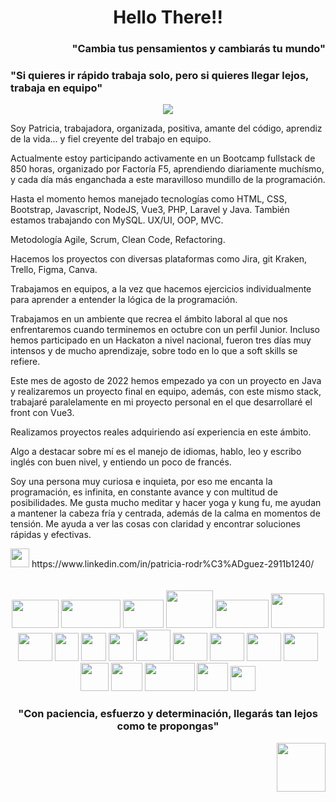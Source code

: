 <h1 align="center">Hello There!!</h1>

<!--
**prlongoria/prlongoria** is a ✨ _special_ ✨ repository because its `README.md` (this file) appears on your GitHub profile.

Here are some ideas to get you started:

- 🔭 I’m currently working on ...
- 🌱 I’m currently learning ...
- 👯 I’m looking to collaborate on ...
- 🤔 I’m looking for help with ...
- 💬 Ask me about ...
- 📫 How to reach me: ...
- 😄 Pronouns: ...
- ⚡ Fun fact: ...
-->


<div><h3 font-weight="bold" align="right">"Cambia tus pensamientos y cambiarás tu mundo"</h3></div>
<div align="left"><h3 font-weight="bold">"Si quieres ir rápido trabaja solo, pero si quieres llegar lejos, trabaja en equipo"</h3></div>
<div align="center"><img src="https://sdk.bitmoji.com/render/panel/3184fac1-45a0-4deb-ab70-35c81b789238-79aea040-bfc4-4fa8-9e93-1b8e146978a1-v1.png?transparent=1&palette=1"></div>

 Soy Patricia, trabajadora, organizada, positiva, amante del código, aprendiz de la vida... y fiel creyente del trabajo en equipo.
 
 Actualmente estoy participando activamente en un Bootcamp fullstack de 850 horas, organizado por Factoría F5, aprendiendo diariamente muchísmo, y cada día más enganchada a este maravilloso mundillo de la programación.
 
 Hasta el momento hemos manejado tecnologías como HTML, CSS, Bootstrap, Javascript, NodeJS, Vue3, PHP, Laravel y Java. También estamos trabajando con MySQL. UX/UI, OOP, MVC.
 
 Metodología Agile, Scrum, Clean Code, Refactoring. 
 
 Hacemos los proyectos con diversas plataformas como Jira, git Kraken, Trello, Figma, Canva.
 
 Trabajamos en equipos, a la vez que hacemos ejercicios individualmente para aprender a entender la lógica de la programación.
 
 Trabajamos en un ambiente que recrea el ámbito laboral al que nos enfrentaremos cuando terminemos en octubre con un perfil Junior. Incluso hemos participado en un Hackaton a nivel nacional, fueron tres días muy intensos y de mucho aprendizaje, sobre todo en lo que a soft skills se refiere.
 
 Este mes de agosto de 2022 hemos empezado ya con un proyecto en Java y realizaremos un proyecto final en equipo, además, con este mismo stack, trabajaré paralelamente en mi proyecto personal en el que desarrollaré el front con Vue3.
 
 Realizamos proyectos reales adquiriendo así experiencia en este ámbito.
 
  Algo a destacar sobre mí es el manejo de idiomas, hablo, leo y escribo inglés con buen nivel, y entiendo un poco de francés.
 
 Soy una persona muy curiosa e inquieta, por eso me encanta la programación, es infinita, en constante avance y con multitud de posibilidades.
 Me gusta mucho meditar y hacer yoga y kung fu, me ayudan a mantener la cabeza fría y centrada, además de la calma en momentos de tensión. Me ayuda a ver las cosas con claridad y encontrar soluciones rápidas y efectivas.

 
<div>
 <img src="https://img2.freepng.es/20180324/vhe/kisspng-linkedin-computer-icons-logo-social-networking-ser-facebook-5ab6ebfe5f5397.2333748215219374063905.jpg" height="30" width="30" >
 https://www.linkedin.com/in/patricia-rodr%C3%ADguez-2911b1240/ 
</div>
<br>
<br>
<div align="center">
<img src="https://1.bp.blogspot.com/-Bwk9Mf7uDlk/UVaRMKrHSZI/AAAAAAAACUk/EqNH5_Lmveo/s400/HTML5.jpg" height="45" width="75"> 
<img src="https://th.bing.com/th/id/OIP.wpwyCVtpdqa1cjoY0APj4wAAAA?pid=ImgDet&w=287&h=143&rs=1" height="45" width="95">
<img src="https://th.bing.com/th/id/R.90e035baa6ad7216b6accd29ba5268cf?rik=DrqHcZwHB22nmg&riu=http%3a%2f%2fasieratienza.com%2fimages%2fjs.png&ehk=pUJFbIrez8mBppA0B%2bJb%2fYuJafauFk9%2fWc%2b824tuVLA%3d&risl=&pid=ImgRaw&r=0" height="45" width="65">
<img src="https://25st4y48fagw1panvd24jq2y-wpengine.netdna-ssl.com/wp-content/uploads/2019/04/php-square.png" height="60" width="75">
<img src="https://th.bing.com/th/id/OIP.qL4S_en8qikR8OyWFqIvhAHaEh?pid=ImgDet&rs=1" height="45" width="85">
 <img src="https://cdn.vox-cdn.com/thumbor/_AobZZDt_RVStktVR7mUZpBkovc=/0x0:640x427/1200x800/filters:focal(0x0:640x427)/cdn.vox-cdn.com/assets/1087137/java_logo_640.jpg" height="55" width="85">
 <img src="https://atomrace.com/blog/wp-content/uploads/2018/05/spring-boot-logo-300x158.png"  height="45" width="55">
 <img src= "https://www.revomed.co.th/wp-content/uploads/2021/01/Figma-e1611285920705.jpg"  height="45" width="38">
 <img src= "https://th.bing.com/th/id/OIP._Dif-ZNG4qVv38iap-TPgwHaHa?pid=ImgDet&rs=1"  height="45" width="40">
 <img src= "https://allmatics.net/wp-content/uploads/2017/07/JavaScript-Department-1.jpg"  height="45" width="40">
 <img src= "https://th.bing.com/th/id/R.8fbea12aad8a04ff7e63e37b29c9cce8?rik=4WcDnNQ%2bp%2bTKfA&riu=http%3a%2f%2ftecadmin.net%2fwp-content%2fuploads%2f2014%2f12%2flaravel-logo.png&ehk=AfdM1ClvDRvcKxXu6cKGOj3JkxiSkT7j0q6swa185y0%3d&risl=&pid=ImgRaw&r=0&sres=1&sresct=1"  height="50" width="55">
 <img src="https://th.bing.com/th/id/R.2b3975f88966e9a6656b6161a8838856?rik=zJoEjAb2we9vbQ&pid=ImgRaw&r=0"  height="45" width="55">
 <img src="https://suavesol.net/wp-content/uploads/2019/11/ui-ux-dsign-1184x740.png"  height="45" width="55">
 <img src="https://www.clipartkey.com/mpngs/m/229-2294024_clip-art-blue-agile-icon.png"  height="45" width="55">
 <img src="https://th.bing.com/th/id/R.467c82e267a52d0698dc64a808d28e9c?rik=S0VNwAoZ0y95qA&pid=ImgRaw&r=0"  height="45" width="55">
 <img src="https://th.bing.com/th/id/OIP.HdIm8ibJatTKLj5ozFHlhgHaHa?pid=ImgDet&rs=1"  height="45" width="45">
 <img src="https://th.bing.com/th/id/OIP.R94MOI9qTg0gg52-2NLFMQHaGA?pid=ImgDet&rs=1"  height="45" width="50">
 <img src="https://www.sistemaimpulsa.com/blog/wp-content/uploads/2020/02/incrementar-tus-ingresos-con-Canva.png"  height="45" width="80">
 <img src="https://daffyta.github.io/assets/img/icono/git.png"  height="45" width="50">
 <img src="https://th.bing.com/th/id/OIP.4ew80M_QaQTO1CXhSGtBCAHaHa?pid=ImgDet&w=520&h=520&rs=1"  height="40" width="40">
 
</div>

<div align="right"><h3 align="center" font-weight="bold">"Con paciencia, esfuerzo y determinación, llegarás tan lejos como te propongas"</h3><img src="https://user-images.githubusercontent.com/104829537/181853185-32071a8e-8549-4316-bea7-1a0748cbe97b.png" height="78" width="78"></div>

 
